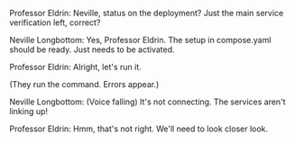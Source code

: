 Professor Eldrin: Neville, status on the deployment? Just the main service verification left, correct?

Neville Longbottom: Yes, Professor Eldrin. The setup in compose.yaml should be ready. Just needs to be activated.

Professor Eldrin: Alright, let's run it.

(They run the command. Errors appear.)

Neville Longbottom: (Voice falling) It's not connecting. The services aren't linking up!

Professor Eldrin: Hmm, that's not right. We'll need to look closer look.
